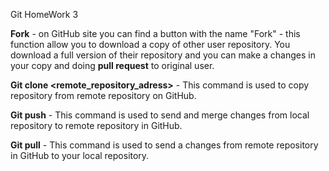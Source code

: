 Git HomeWork 3

**Fork** - on GitHub site you can find a button with the name "Fork" - this function allow you to download a copy of other user repository. You download a full version of their repository and you can make a changes in your copy and doing **pull request** to original user.

**Git clone <remote_repository_adress>** - This command is used to copy repository from remote repository on GitHub.

**Git push** - This command is used to send and merge changes from local repository to remote repository in GitHub.

**Git pull** - This command is used to send a changes from remote repository in GitHub to your local repository.